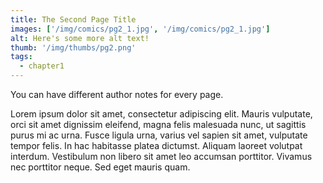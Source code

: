 ```yaml
---
title: The Second Page Title
images: ['/img/comics/pg2_1.jpg', '/img/comics/pg2_1.jpg']
alt: Here's some more alt text!
thumb: '/img/thumbs/pg2.png'
tags:
  - chapter1
---
```

You can have different author notes for every page.

Lorem ipsum dolor sit amet, consectetur adipiscing elit. Mauris vulputate, orci sit amet dignissim eleifend, magna felis malesuada nunc, ut sagittis purus mi ac urna. Fusce ligula urna, varius vel sapien sit amet, vulputate tempor felis. In hac habitasse platea dictumst. Aliquam laoreet volutpat interdum. Vestibulum non libero sit amet leo accumsan porttitor. Vivamus nec porttitor neque. Sed eget mauris quam.